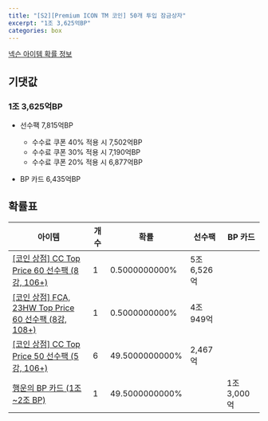 ```yaml
---
title: "[S2][Premium ICON TM 코인] 50개 투입 잠금상자"
excerpt: "1조 3,625억BP"
categories: box
---
```

[넥슨 아이템 확률 정보](http://iteminfo.nexon.com/probability/fco?sn=7619)

## 기댓값
### 1조 3,625억BP
- 선수팩 7,815억BP
  - 수수료 쿠폰 40% 적용 시 7,502억BP
  - 수수료 쿠폰 30% 적용 시 7,190억BP
  - 수수료 쿠폰 20% 적용 시 6,877억BP

- BP 카드 6,435억BP

## 확률표

|아이템|개수|확률|선수팩|BP 카드|
|---|---|---|---|---|
|[[코인 상점] CC Top Price 60 선수팩 (8강, 106+)](/player/7610)|1|0.5000000000%|5조 6,526억||
|[[코인 상점] FCA, 23HW Top Price 60 선수팩 (8강, 108+)](/player/7611)|1|0.5000000000%|4조 949억||
|[[코인 상점] CC Top Price 50 선수팩 (5강, 106+)](/player/7608)|6|49.5000000000%|2,467억||
|[행운의 BP 카드 (1조~2조 BP)](/bp/7388)|1|49.5000000000%||1조 3,000억|

